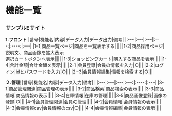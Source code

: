 # 機能一覧
### サンプルEサイト
**1.フロント**
|番号|機能名|内容|データ入力|データ出力|備考|
|:---|:---|:---|:---:|:----:|:---|
|1-1|商品一覧ページ|商品を一覧表示する||||
|1-2|商品採用ページ|説明文、商品画像を拡大表示<br>選択カートボタンへ表示||||
|1-3|ショッピングカート|購入する商品を表示||||
|1-4|合計金額|合計金額を表示||||
|2-1|会員登録|会員の情報を入力|○|||
|2-2|ログイン|idとパスワードを入力|○|||
|2−3|会員情報編集|情報を検索する|○|||

**２.管理**
|番号|機能名|内容|データ入力|備考||
|:---|:---|:---|:---:|:----:|:---|
|3-1|商品管理関連|商品管理の表示||||
|3-2|商品検索|商品検索の表示||||
|3-3|商品情報|商品情報の表示||||
|3-4|在庫情報|在庫の管理||||
|3-5|商品画像登録|画像の登録|○|||
|4-1|会員管理関連|会員の管理||||
|4-2|会員情報|会員情報の表示||||
|4-3|会員情報csv|会員情報のcsv|○|||
|4-4|会員情報編集|会員情報の表示||||
